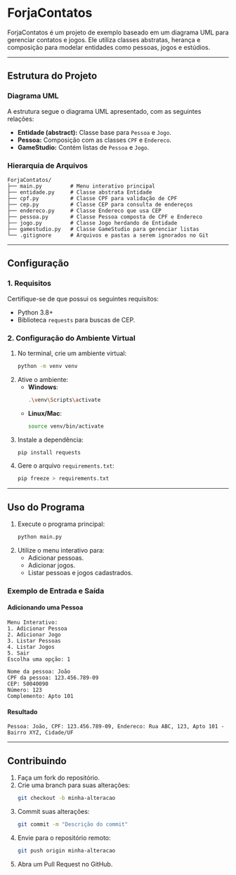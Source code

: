 # ForjaContatos

ForjaContatos é um projeto de exemplo baseado em um diagrama UML para gerenciar contatos e jogos. Ele utiliza classes abstratas, herança e composição para modelar entidades como pessoas, jogos e estúdios.

---

## Estrutura do Projeto

### Diagrama UML

A estrutura segue o diagrama UML apresentado, com as seguintes relações:

- **Entidade (abstract):** Classe base para `Pessoa` e `Jogo`.
- **Pessoa:** Composição com as classes `CPF` e `Endereco`.
- **GameStudio:** Contém listas de `Pessoa` e `Jogo`.

### Hierarquia de Arquivos
```plaintext
ForjaContatos/
├── main.py         # Menu interativo principal
├── entidade.py     # Classe abstrata Entidade
├── cpf.py          # Classe CPF para validação de CPF
├── cep.py          # Classe CEP para consulta de endereços
├── endereco.py     # Classe Endereco que usa CEP
├── pessoa.py       # Classe Pessoa composta de CPF e Endereco
├── jogo.py         # Classe Jogo herdando de Entidade
├── gamestudio.py   # Classe GameStudio para gerenciar listas
└── .gitignore      # Arquivos e pastas a serem ignorados no Git
```

---

## Configuração

### 1. Requisitos
Certifique-se de que possui os seguintes requisitos:
- Python 3.8+
- Biblioteca `requests` para buscas de CEP.

### 2. Configuração do Ambiente Virtual
1. No terminal, crie um ambiente virtual:
   ```bash
   python -m venv venv
   ```
2. Ative o ambiente:
   - **Windows**:
     ```bash
     .\venv\Scripts\activate
     ```
   - **Linux/Mac**:
     ```bash
     source venv/bin/activate
     ```
3. Instale a dependência:
   ```bash
   pip install requests
   ```
4. Gere o arquivo `requirements.txt`:
   ```bash
   pip freeze > requirements.txt
   ```

---

## Uso do Programa

1. Execute o programa principal:
   ```bash
   python main.py
   ```
2. Utilize o menu interativo para:
   - Adicionar pessoas.
   - Adicionar jogos.
   - Listar pessoas e jogos cadastrados.

### Exemplo de Entrada e Saída
#### Adicionando uma Pessoa
```plaintext
Menu Interativo:
1. Adicionar Pessoa
2. Adicionar Jogo
3. Listar Pessoas
4. Listar Jogos
5. Sair
Escolha uma opção: 1

Nome da pessoa: João
CPF da pessoa: 123.456.789-09
CEP: 50040090
Número: 123
Complemento: Apto 101
```
#### Resultado
```plaintext
Pessoa: João, CPF: 123.456.789-09, Endereco: Rua ABC, 123, Apto 101 - Bairro XYZ, Cidade/UF
```

---

## Contribuindo
1. Faça um fork do repositório.
2. Crie uma branch para suas alterações:
   ```bash
   git checkout -b minha-alteracao
   ```
3. Commit suas alterações:
   ```bash
   git commit -m "Descrição do commit"
   ```
4. Envie para o repositório remoto:
   ```bash
   git push origin minha-alteracao
   ```
5. Abra um Pull Request no GitHub.

